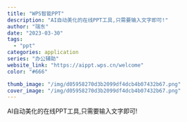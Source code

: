 ```yaml
---
title: "WPS智能PPT"
description: "AI自动美化的在线PPT工具,只需要输入文字即可!"
author: "瑞东"
date: "2023-03-30"
tags:
  - "ppt"
categories: application
series: "办公辅助"
website_link: "https://aippt.wps.cn/welcome"
color: "#666"

thumb_image: "/img/d05958270d3b2099df4dcb4b07432b67.png"
cover_image: "/img/d05958270d3b2099df4dcb4b07432b67.png"
---
```


AI自动美化的在线PPT工具,只需要输入文字即可!
